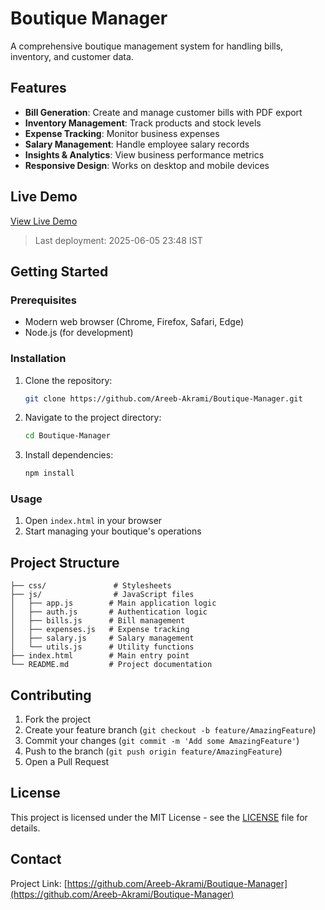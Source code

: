 # Boutique Manager

A comprehensive boutique management system for handling bills, inventory, and customer data.

## Features

- **Bill Generation**: Create and manage customer bills with PDF export
- **Inventory Management**: Track products and stock levels
- **Expense Tracking**: Monitor business expenses
- **Salary Management**: Handle employee salary records
- **Insights & Analytics**: View business performance metrics
- **Responsive Design**: Works on desktop and mobile devices

## Live Demo

[View Live Demo](https://areeb-akrami.github.io/Boutique-Manager/)

> Last deployment: 2025-06-05 23:48 IST

## Getting Started

### Prerequisites

- Modern web browser (Chrome, Firefox, Safari, Edge)
- Node.js (for development)

### Installation

1. Clone the repository:
   ```bash
   git clone https://github.com/Areeb-Akrami/Boutique-Manager.git
   ```

2. Navigate to the project directory:
   ```bash
   cd Boutique-Manager
   ```

3. Install dependencies:
   ```bash
   npm install
   ```

### Usage

1. Open `index.html` in your browser
2. Start managing your boutique's operations

## Project Structure

```
├── css/               # Stylesheets
├── js/                # JavaScript files
│   ├── app.js        # Main application logic
│   ├── auth.js       # Authentication logic
│   ├── bills.js      # Bill management
│   ├── expenses.js   # Expense tracking
│   ├── salary.js     # Salary management
│   └── utils.js      # Utility functions
├── index.html        # Main entry point
└── README.md         # Project documentation
```

## Contributing

1. Fork the project
2. Create your feature branch (`git checkout -b feature/AmazingFeature`)
3. Commit your changes (`git commit -m 'Add some AmazingFeature'`)
4. Push to the branch (`git push origin feature/AmazingFeature`)
5. Open a Pull Request

## License

This project is licensed under the MIT License - see the [LICENSE](LICENSE) file for details.

## Contact

Project Link: [https://github.com/Areeb-Akrami/Boutique-Manager](https://github.com/Areeb-Akrami/Boutique-Manager)
